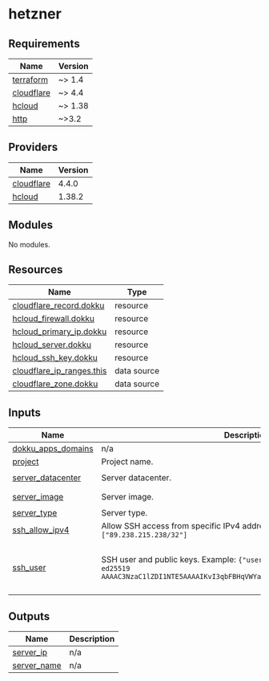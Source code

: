 # hetzner
<!-- BEGINNING OF PRE-COMMIT-TERRAFORM DOCS HOOK -->
## Requirements

| Name | Version |
|------|---------|
| <a name="requirement_terraform"></a> [terraform](#requirement\_terraform) | ~> 1.4 |
| <a name="requirement_cloudflare"></a> [cloudflare](#requirement\_cloudflare) | ~> 4.4 |
| <a name="requirement_hcloud"></a> [hcloud](#requirement\_hcloud) | ~> 1.38 |
| <a name="requirement_http"></a> [http](#requirement\_http) | ~>3.2 |

## Providers

| Name | Version |
|------|---------|
| <a name="provider_cloudflare"></a> [cloudflare](#provider\_cloudflare) | 4.4.0 |
| <a name="provider_hcloud"></a> [hcloud](#provider\_hcloud) | 1.38.2 |

## Modules

No modules.

## Resources

| Name | Type |
|------|------|
| [cloudflare_record.dokku](https://registry.terraform.io/providers/cloudflare/cloudflare/latest/docs/resources/record) | resource |
| [hcloud_firewall.dokku](https://registry.terraform.io/providers/hetznercloud/hcloud/latest/docs/resources/firewall) | resource |
| [hcloud_primary_ip.dokku](https://registry.terraform.io/providers/hetznercloud/hcloud/latest/docs/resources/primary_ip) | resource |
| [hcloud_server.dokku](https://registry.terraform.io/providers/hetznercloud/hcloud/latest/docs/resources/server) | resource |
| [hcloud_ssh_key.dokku](https://registry.terraform.io/providers/hetznercloud/hcloud/latest/docs/resources/ssh_key) | resource |
| [cloudflare_ip_ranges.this](https://registry.terraform.io/providers/cloudflare/cloudflare/latest/docs/data-sources/ip_ranges) | data source |
| [cloudflare_zone.dokku](https://registry.terraform.io/providers/cloudflare/cloudflare/latest/docs/data-sources/zone) | data source |

## Inputs

| Name | Description | Type | Default | Required |
|------|-------------|------|---------|:--------:|
| <a name="input_dokku_apps_domains"></a> [dokku\_apps\_domains](#input\_dokku\_apps\_domains) | n/a | `list(string)` | `[]` | no |
| <a name="input_project"></a> [project](#input\_project) | Project name. | `string` | `"dokku"` | no |
| <a name="input_server_datacenter"></a> [server\_datacenter](#input\_server\_datacenter) | Server datacenter. | `string` | `"fsn1-dc14"` | no |
| <a name="input_server_image"></a> [server\_image](#input\_server\_image) | Server image. | `string` | `"ubuntu-20.04"` | no |
| <a name="input_server_type"></a> [server\_type](#input\_server\_type) | Server type. | `string` | `"cx21"` | no |
| <a name="input_ssh_allow_ipv4"></a> [ssh\_allow\_ipv4](#input\_ssh\_allow\_ipv4) | Allow SSH access from specific IPv4 addresses (CIDR notation). Example: `["89.238.215.238/32"]` | `list(string)` | n/a | yes |
| <a name="input_ssh_user"></a> [ssh\_user](#input\_ssh\_user) | SSH user and public keys. Example: `{"user": "altcatalin", "keys": ["ssh-ed25519 AAAAC3NzaC1lZDI1NTE5AAAAIKvI3qbFBHqVWYaIQMcf4cNxswaLqD1pQG8TUmko3Lii"]}` | <pre>object({<br>    user : string<br>    keys : list(string)<br>  })</pre> | n/a | yes |

## Outputs

| Name | Description |
|------|-------------|
| <a name="output_server_ip"></a> [server\_ip](#output\_server\_ip) | n/a |
| <a name="output_server_name"></a> [server\_name](#output\_server\_name) | n/a |
<!-- END OF PRE-COMMIT-TERRAFORM DOCS HOOK -->

